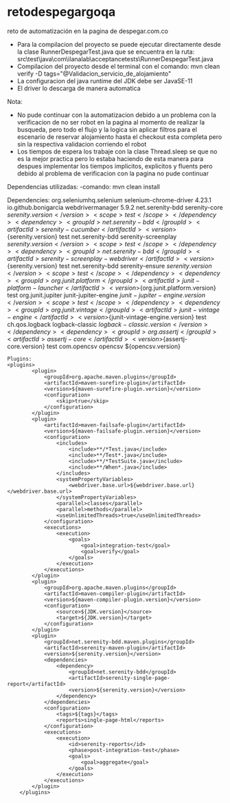 # retodespegargoqa
reto de automatización en la pagina de despegar.com.co

- Para la compilacion del proyecto se puede ejecutar directamente desde la clase RunnerDespegarTest.java que se encuentra en la ruta: src\test\java\com\ilanalab\acceptancetests\RunnerDespegarTest.java
- Compilacion del proyecto desde el terminal con el comando: mvn clean verify -D tags="@Validacion_servicio_de_alojamiento"   
- La configuracion del java runtime del JDK debe ser JavaSE-11
- El driver lo descarga de manera automatica

Nota:
- No pude continuar con la automatizacion debido a un problema con la verificacion de no ser robot en la pagina al momento de realizar la busqueda, pero todo el flujo y la logica sin aplicar filtros para el escenario de reservar alojamiento hasta el checkout esta completa pero sin la respectiva validacion corriendo el robot 
- Los tiempos de espera los trabaje con la clase Thread.sleep se que no es la mejor practica pero lo estaba haciendo de esta manera para despues implementar los tiempos implicitos, explicitos y fluents pero debido al problema de verificacion con la pagina no pude continuar

Dependencias utilizadas:
-comando: mvn clean install

Dependencies:
<dependencies>
        <dependency>
            <groupId>org.seleniumhq.selenium</groupId>
            <artifactId>selenium-chrome-driver</artifactId>
            <version>4.23.1</version>
        </dependency>
        <dependency>
            <groupId>io.github.bonigarcia</groupId>
            <artifactId>webdrivermanager</artifactId>
            <version>5.9.2</version>
        </dependency>
        <dependency>
            <groupId>net.serenity-bdd</groupId>
            <artifactId>serenity-core</artifactId>
            <version>${serenity.version}</version>
            <scope>test</scope>
        </dependency>
        <dependency>
            <groupId>net.serenity-bdd</groupId>
            <artifactId>serenity-cucumber</artifactId>
            <version>${serenity.version}</version>
            <scope>test</scope>
        </dependency>
        <dependency>
            <groupId>net.serenity-bdd</groupId>
            <artifactId>serenity-screenplay</artifactId>
            <version>${serenity.version}</version>
            <scope>test</scope>
        </dependency>
        <dependency>
            <groupId>net.serenity-bdd</groupId>
            <artifactId>serenity-screenplay-webdriver</artifactId>
            <version>${serenity.version}</version>
            <scope>test</scope>
        </dependency>
        <dependency>
            <groupId>net.serenity-bdd</groupId>
            <artifactId>serenity-ensure</artifactId>
            <version>${serenity.version}</version>
            <scope>test</scope>
        </dependency>
        <dependency>
            <groupId>org.junit.platform</groupId>
            <artifactId>junit-platform-launcher</artifactId>
            <version>${org.junit.platform.version}</version>
            <scope>test</scope>
        </dependency>
        <dependency>
            <groupId>org.junit.jupiter</groupId>
            <artifactId>junit-jupiter-engine</artifactId>
            <version>${junit-jupiter-engine.version}</version>
            <scope>test</scope>
        </dependency>
        <dependency>
            <groupId>org.junit.vintage</groupId>
            <artifactId>junit-vintage-engine</artifactId>
            <version>${junit-vintage-engine.version}</version>
            <scope>test</scope>
        </dependency>
        <dependency>
            <groupId>ch.qos.logback</groupId>
            <artifactId>logback-classic</artifactId>
            <version>${logback-classic.version}</version>
        </dependency>
        <dependency>
            <groupId>org.assertj</groupId>
            <artifactId>assertj-core</artifactId>
            <version>${assertj-core.version}</version>
            <scope>test</scope>
        </dependency>
        <!-- https://mvnrepository.com/artifact/com.opencsv/opencsv -->
        <dependency>
            <groupId>com.opencsv</groupId>
            <artifactId>opencsv</artifactId>
            <version>${opencsv.version}</version>
        </dependency>
    </dependencies>

    Plugins:
    <plugins>
            <plugin>
                <groupId>org.apache.maven.plugins</groupId>
                <artifactId>maven-surefire-plugin</artifactId>
                <version>${maven-surefire-plugin.version}</version>
                <configuration>
                    <skip>true</skip>
                </configuration>
            </plugin>
            <plugin>
                <artifactId>maven-failsafe-plugin</artifactId>
                <version>${maven-failsafe-plugin.version}</version>
                <configuration>
                    <includes>
                        <include>**/*Test.java</include>
                        <include>**/Test*.java</include>
                        <include>**/*TestSuite.java</include>
                        <include>**/When*.java</include>
                    </includes>
                    <systemPropertyVariables>
                        <webdriver.base.url>${webdriver.base.url}</webdriver.base.url>
                    </systemPropertyVariables>
                    <parallel>classes</parallel>
                    <parallel>methods</parallel>
                    <useUnlimitedThreads>true</useUnlimitedThreads>
                </configuration>
                <executions>
                    <execution>
                        <goals>
                            <goal>integration-test</goal>
                            <goal>verify</goal>
                        </goals>
                    </execution>
                </executions>
            </plugin>
            <plugin>
                <groupId>org.apache.maven.plugins</groupId>
                <artifactId>maven-compiler-plugin</artifactId>
                <version>${maven-compiler-plugin.version}</version>
                <configuration>
                    <source>${JDK.version}</source>
                    <target>${JDK.version}</target>
                </configuration>
            </plugin>
            <plugin>
                <groupId>net.serenity-bdd.maven.plugins</groupId>
                <artifactId>serenity-maven-plugin</artifactId>
                <version>${serenity.version}</version>
                <dependencies>
                    <dependency>
                        <groupId>net.serenity-bdd</groupId>
                        <artifactId>serenity-single-page-report</artifactId>
                        <version>${serenity.version}</version>
                    </dependency>
                </dependencies>
                <configuration>
                    <tags>${tags}</tags>
                    <reports>single-page-html</reports>
                </configuration>
                <executions>
                    <execution>
                        <id>serenity-reports</id>
                        <phase>post-integration-test</phase>
                        <goals>
                            <goal>aggregate</goal>
                        </goals>
                    </execution>
                </executions>
            </plugin>
        </plugins>

